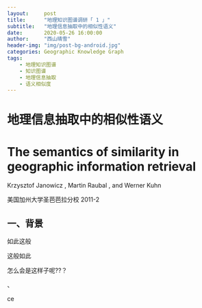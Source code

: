 ```yaml
---
layout:     post
title:      "地理知识图谱调研「 1 」"
subtitle:   "地理信息抽取中的相似性语义"
date:       2020-05-26 16:00:00
author:     "西山晴雪"
header-img: "img/post-bg-android.jpg"
categories: Geographic Knowledge Graph
tags:
    - 地理知识图谱
    - 知识图谱
    - 地理信息抽取
    - 语义相似度       
---
```




# 地理信息抽取中的相似性语义

# The semantics of similarity in geographic information retrieval

Krzysztof Janowicz , Martin Raubal , and Werner Kuhn

美国加州大学圣芭芭拉分校  2011-2 

## 一、背景



如此这般







这般如此









怎么会是这样子呢??？

、

ce